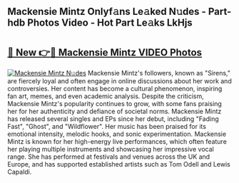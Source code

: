 ## Mackensie Mintz Onlyf𝚊ns Le𝚊ked N𝚞des - Part-hdb Photos Video - Hot Part Le𝚊ks LkHjs

# <h2><a href="http://ac48218.deff.icu/?id=Mackensie+Mintz">🔗 New 👉🔴 Mackensie Mintz VIDEO Photos</a></h2>

[![Mackensie Mintz N𝚞des](https://i.imgur.com/rIISA9y.gif)](http://ac48218.deff.icu/?id=Mackensie+Mintz)
Mackensie Mintz's followers, known as "Sirens," are fiercely loyal and often engage in online discussions about her work and controversies. Her content has become a cultural phenomenon, inspiring fan art, memes, and even academic analysis. Despite the criticism, Mackensie Mintz's popularity continues to grow, with some fans praising her for her authenticity and defiance of societal norms. Mackensie Mintz has released several singles and EPs since her debut, including "Fading Fast", "Ghost", and "Wildflower". Her music has been praised for its emotional intensity, melodic hooks, and sonic experimentation. Mackensie Mintz is known for her high-energy live performances, which often feature her playing multiple instruments and showcasing her impressive vocal range. She has performed at festivals and venues across the UK and Europe, and has supported established artists such as Tom Odell and Lewis Capaldi.
